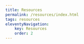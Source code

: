 ```yaml
---
title: Resources
permalink: /resources/index.html
tags: resources
eleventyNavigation:
    key: Resources
    order: 2
---
```


